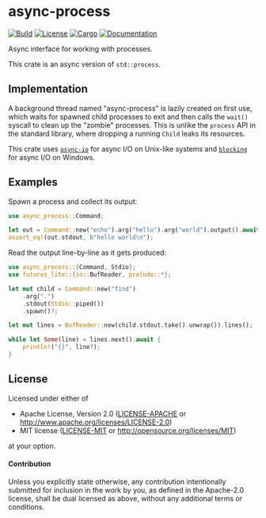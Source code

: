 # async-process

[![Build](https://github.com/stjepang/async-process/workflows/Build%20and%20test/badge.svg)](
https://github.com/stjepang/async-process/actions)
[![License](https://img.shields.io/badge/license-MIT%2FApache--2.0-blue.svg)](
https://github.com/stjepang/async-process)
[![Cargo](https://img.shields.io/crates/v/async-process.svg)](
https://crates.io/crates/async-process)
[![Documentation](https://docs.rs/async-process/badge.svg)](
https://docs.rs/async-process)

Async interface for working with processes.

This crate is an async version of `std::process`.

## Implementation

A background thread named "async-process" is lazily created on first use, which waits for
spawned child processes to exit and then calls the `wait()` syscall to clean up the "zombie"
processes. This is unlike the `process` API in the standard library, where dropping a running
`Child` leaks its resources.

This crate uses [`async-io`] for async I/O on Unix-like systems and [`blocking`] for async I/O
on Windows.

[`async-io`]: https://docs.rs/async-io
[`blocking`]: https://docs.rs/blocking

## Examples

Spawn a process and collect its output:

```rust
use async_process::Command;

let out = Command::new("echo").arg("hello").arg("world").output().await?;
assert_eq!(out.stdout, b"hello world\n");
```

Read the output line-by-line as it gets produced:

```rust
use async_process::{Command, Stdio};
use futures_lite::{io::BufReader, prelude::*};

let mut child = Command::new("find")
    .arg(".")
    .stdout(Stdio::piped())
    .spawn()?;

let mut lines = BufReader::new(child.stdout.take().unwrap()).lines();

while let Some(line) = lines.next().await {
    println!("{}", line?);
}
```

## License

Licensed under either of

 * Apache License, Version 2.0 ([LICENSE-APACHE](LICENSE-APACHE) or http://www.apache.org/licenses/LICENSE-2.0)
 * MIT license ([LICENSE-MIT](LICENSE-MIT) or http://opensource.org/licenses/MIT)

at your option.

#### Contribution

Unless you explicitly state otherwise, any contribution intentionally submitted
for inclusion in the work by you, as defined in the Apache-2.0 license, shall be
dual licensed as above, without any additional terms or conditions.
